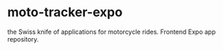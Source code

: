 # moto-tracker-expo
the Swiss knife of applications for motorcycle rides. Frontend Expo app repository.
